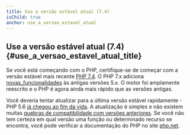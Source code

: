 ```yaml
---
title: Use a versão estável atual (7.4)
isChild: true
anchor: use_a_versao_estavel_atual
---
```


## Use a versão estável atual (7.4) {#use_a_versao_estavel_atual_title}

Se você está começando com o PHP, certifique-se de começar com a versão estável mais recente [PHP 7.4][php-release]. O PHP 7.x adiciona [novas_funcionalidades](#language_highlights) às antigas versões 5.x. O motor foi amplamente reescrito e o PHP é agora ainda mais rápido que as versões antigas.

Você deveria tentar atualizar para a última versão estável rapidamente - PHP 5.6 [já chegou ao fim da vida][php-supported-versions]. A atualização é simples e não existem muitas [quebras de compatibilidade com versões anteriores][php74-bc]. Se você não tem certeza em qual versão uma função ou determinado recurso se encontra, você pode verificar a documentação do PHP no site [php.net][php-docs].

[php-release]: http://php.net/downloads.php
[php-docs]: http://php.net/manual/
[php74-bc]: http://php.net/manual/migration74.incompatible.php
[php-supported-versions]: http://php.net/supported-versions.php
